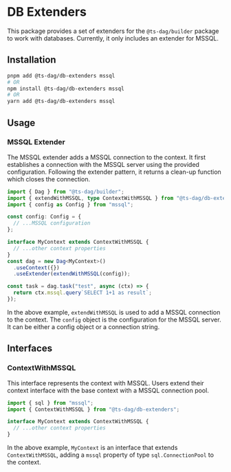 # DB Extenders

This package provides a set of extenders for the `@ts-dag/builder` package to work with databases. Currently, it only includes an extender for MSSQL.

## Installation

```bash
pnpm add @ts-dag/db-extenders mssql
# OR
npm install @ts-dag/db-extenders mssql
# OR
yarn add @ts-dag/db-extenders mssql
```

## Usage

### MSSQL Extender

The MSSQL extender adds a MSSQL connection to the context. It first establishes a connection with the MSSQL server using the provided configuration. Following the extender pattern, it returns a clean-up function which closes the connection.

```typescript
import { Dag } from "@ts-dag/builder";
import { extendWithMSSQL, type ContextWithMSSQL } from "@ts-dag/db-extenders";
import { config as Config } from "mssql";

const config: Config = {
  // ...MSSQL configuration
};

interface MyContext extends ContextWithMSSQL {
  // ...other context properties
}
const dag = new Dag<MyContext>()
  .useContext({})
  .useExtender(extendWithMSSQL(config));

const task = dag.task("test", async (ctx) => {
  return ctx.mssql.query`SELECT 1+1 as result`;
});
```

In the above example, `extendWithMSSQL` is used to add a MSSQL connection to the context. The `config` object is the configuration for the MSSQL server. It can be either a config object or a connection string.

## Interfaces

### ContextWithMSSQL

This interface represents the context with MSSQL. Users extend their context interface with the base context with a MSSQL connection pool.

```typescript
import { sql } from "mssql";
import { ContextWithMSSQL } from "@ts-dag/db-extenders";

interface MyContext extends ContextWithMSSQL {
  // ...other context properties
}
```

In the above example, `MyContext` is an interface that extends `ContextWithMSSQL`, adding a `mssql` property of type `sql.ConnectionPool` to the context.
